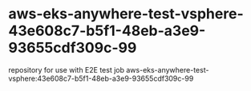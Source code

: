 # aws-eks-anywhere-test-vsphere-43e608c7-b5f1-48eb-a3e9-93655cdf309c-99
repository for use with E2E test job aws-eks-anywhere-test-vsphere:43e608c7-b5f1-48eb-a3e9-93655cdf309c-99
